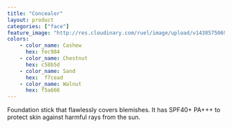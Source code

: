 ```yaml
---
title: "Concealer"
layout: product
categories: ["face"]
feature_image: "http://res.cloudinary.com/ruel/image/upload/v1438575069/fs/Concealer_PB246672-.jpg"
colors:
    - color_name: Cashew
      hex: fec984
    - color_name: Chestnut
      hex: c58b5d
    - color_name: Sand
      hex:  f7cead
    - color_name: Walnut
      hex: f5a666
---
```

Foundation stick that flawlessly covers blemishes. It has SPF40+ PA+++ to protect skin against harmful rays from the sun.